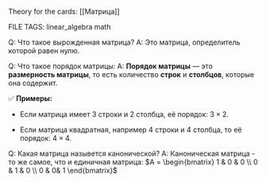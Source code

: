 
Theory for the cards: [[Матрица]]

FILE TAGS: linear_algebra math

Q: Что такое вырожденная матрица?
A: Это матрица, определитель которой равен нулю.
<!--ID: 1760205703448-->


Q: Что такое порядок матрицы:
A: **Порядок матрицы** — это **размерность матрицы**, то есть количество **строк** и **столбцов**, которые она содержит.
	
✅ **Примеры:**
	
- Если матрица имеет 3 строки и 2 столбца, её порядок: $3 \times 2$.
    
- Если матрица квадратная, например 4 строки и 4 столбца, то её порядок: $4 \times 4$.
<!--ID: 1760205703456-->


Q: Какая матрица назывется канонической?
A: Каноническая матрица - то же самое, что и единичная матрица:
$A = \begin{bmatrix} 1 & 0 & 0 \\ 0 & 1 & 0 \\ 0 & 0& 1 \end{bmatrix}$
<!--ID: 1760205703463-->

